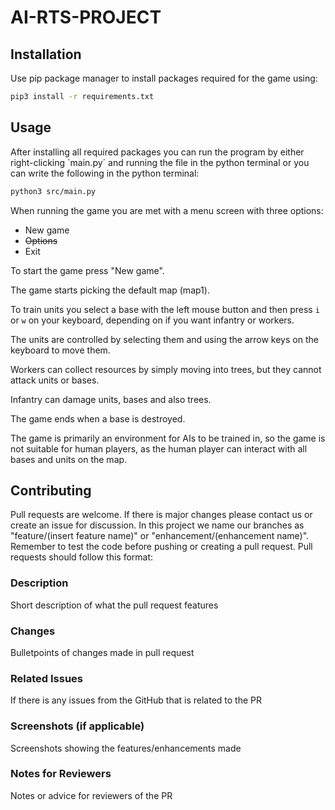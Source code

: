 # AI-RTS-PROJECT

## Installation
Use pip package manager to install packages required for the game using:

```bash
pip3 install -r requirements.txt
```

## Usage
After installing all required packages you can run the program by either right-clicking ´main.py´ and running the file in the python terminal
or you can write the following in the python terminal:
```bash
python3 src/main.py
```
When running the game you are met with a menu screen with three options:
- New game
- ~~Options~~
- Exit

To start the game press "New game".

The game starts picking the default map (map1).

To train units you select a base with the left mouse button and then press `i` or `w` on your keyboard, depending on if you want infantry or workers.

The units are controlled by selecting them and using the arrow keys on the keyboard to move them.

Workers can collect resources by simply moving into trees, but they cannot attack units or bases.

Infantry can damage units, bases and also trees.

The game ends when a base is destroyed.

The game is primarily an environment for AIs to be trained in, so the game is not suitable for human players, as the human player can interact with all bases and units on the map.

## Contributing
Pull requests are welcome. If there is major changes please contact us or create an issue for discussion.
In this project we name our branches as "feature/(insert feature name)" or "enhancement/(enhancement name)".
Remember to test the code before pushing or creating a pull request.
Pull requests should follow this format:
### Description
Short description of what the pull request features
### Changes
Bulletpoints of changes made in pull request
### Related Issues
If there is any issues from the GitHub that is related to the PR
### Screenshots (if applicable)
Screenshots showing the features/enhancements made
### Notes for Reviewers
Notes or advice for reviewers of the PR
